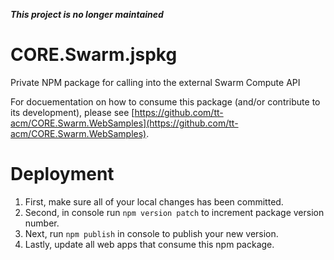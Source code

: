 ***This project is no longer maintained***

# CORE.Swarm.jspkg
Private NPM package for calling into the external Swarm Compute API

For docuementation on how to consume this package (and/or contribute to its development), please see [https://github.com/tt-acm/CORE.Swarm.WebSamples](https://github.com/tt-acm/CORE.Swarm.WebSamples). 


# Deployment
1. First, make sure all of your local changes has been committed.
2. Second, in console run `npm version patch` to increment package version number.
3. Next, run `npm publish` in console to publish your new version.
4. Lastly, update all web apps that consume this npm package. 
